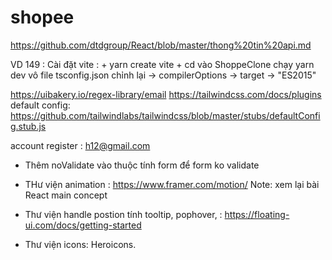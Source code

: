 # shopee

https://github.com/dtdgroup/React/blob/master/thong%20tin%20api.md

VD 149 : Cài đặt vite : + yarn create vite + cd vào ShoppeClone chạy yarn dev
vô file tsconfig.json chỉnh lại -> compilerOptions -> target -> "ES2015"

https://uibakery.io/regex-library/email
https://tailwindcss.com/docs/plugins
default config: https://github.com/tailwindlabs/tailwindcss/blob/master/stubs/defaultConfig.stub.js

account register : h12@gmail.com

- Thêm noValidate vào thuộc tính form để form ko validate

- THư viện animation : https://www.framer.com/motion/
  Note: xem lại bài React main concept

- Thư viện handle postion tính tooltip, pophover, : https://floating-ui.com/docs/getting-started

- Thư viện icons: Heroicons.
